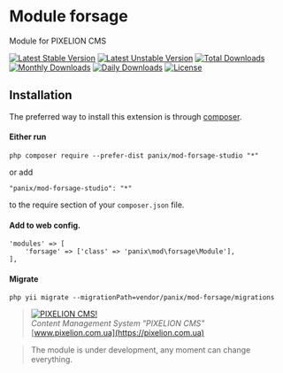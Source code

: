 # Module forsage

Module for PIXELION CMS

[![Latest Stable Version](https://poser.pugx.org/panix/mod-forsage-studio/v/stable)](https://packagist.org/packages/panix/mod-forsage-studio)
[![Latest Unstable Version](https://poser.pugx.org/panix/mod-forsage-studio/v/unstable)](https://packagist.org/packages/panix/mod-forsage-studio)
[![Total Downloads](https://poser.pugx.org/panix/mod-forsage-studio/downloads)](https://packagist.org/packages/panix/mod-forsage-studio)
[![Monthly Downloads](https://poser.pugx.org/panix/mod-forsage-studio/d/monthly)](https://packagist.org/packages/panix/mod-forsage-studio)
[![Daily Downloads](https://poser.pugx.org/panix/mod-forsage-studio/d/daily)](https://packagist.org/packages/panix/mod-forsage-studio)
[![License](https://poser.pugx.org/panix/mod-forsage-studio/license)](https://packagist.org/packages/panix/mod-forsage-studio)


## Installation

The preferred way to install this extension is through [composer](http://getcomposer.org/download/).

#### Either run

```
php composer require --prefer-dist panix/mod-forsage-studio "*"
```

or add

```
"panix/mod-forsage-studio": "*"
```

to the require section of your `composer.json` file.

#### Add to web config.
```
'modules' => [
    'forsage' => ['class' => 'panix\mod\forsage\Module'],
],
```

#### Migrate
```
php yii migrate --migrationPath=vendor/panix/mod-forsage/migrations
```


> [![PIXELION CMS!](https://pixelion.com.ua/uploads/logo.svg "PIXELION CMS")](https://pixelion.com.ua)  
<i>Content Management System "PIXELION CMS"</i>  
[www.pixelion.com.ua](https://pixelion.com.ua)

> The module is under development, any moment can change everything.
